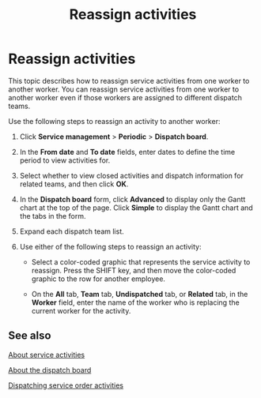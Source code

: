 ﻿---
title: Reassign activities
TOCTitle: Reassign activities
ms:assetid: e0b1abbe-e68e-4cb3-bec2-7f8fcac5bfae
ms:mtpsurl: https://technet.microsoft.com/en-us/library/Gg243206(v=AX.60)
ms:contentKeyID: 62629948
ms.date: 07/28/2014
mtps_version: v=AX.60
_tocRel: gg213684(v=ax.60)/toc.json
---

# Reassign activities 




This topic describes how to reassign service activities from one worker to another worker. You can reassign service activities from one worker to another worker even if those workers are assigned to different dispatch teams.

Use the following steps to reassign an activity to another worker:

1.  Click **Service management** \> **Periodic** \> **Dispatch board**.

2.  In the **From date** and **To date** fields, enter dates to define the time period to view activities for.

3.  Select whether to view closed activities and dispatch information for related teams, and then click **OK**.

4.  In the **Dispatch board** form, click **Advanced** to display only the Gantt chart at the top of the page. Click **Simple** to display the Gantt chart and the tabs in the form.

5.  Expand each dispatch team list.

6.  Use either of the following steps to reassign an activity:
    
      - Select a color-coded graphic that represents the service activity to reassign. Press the SHIFT key, and then move the color-coded graphic to the row for another employee.
    
      - On the **All** tab, **Team** tab, **Undispatched** tab, or **Related** tab, in the **Worker** field, enter the name of the worker who is replacing the current worker for the activity.

## See also

[About service activities](about-service-activities.md)

[About the dispatch board](about-the-dispatch-board.md)

[Dispatching service order activities](dispatching-service-order-activities.md)

  


